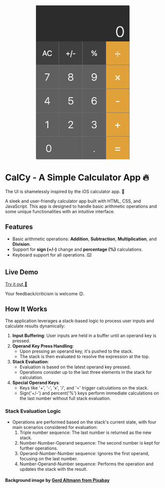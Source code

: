 <p align="center">
<img height="500" src="./images/screenshot.png">
</p>

# CalCy - A Simple Calculator App 🔥

The UI is shamelessly inspired by the iOS calculator app. 📱

A sleek and user-friendly calculator app built with HTML, CSS, and JavaScript. This app is designed to handle basic arithmetic operations and some unique functionalities with an intuitive interface.


## Features

- Basic arithmetic operations: **Addition**, **Subtraction**, **Multiplication**, and **Division**.
- Support for **sign (+/-)** change and **percentage (%)** calculations.
- Keyboard support for all operations. ⌨️

## Live Demo
[Try it out 🚀](https://bishwarup307.github.io/odin-calc)

Your feedback/criticism is welcome 😊.

## How It Works

The application leverages a stack-based logic to process user inputs and calculate results dynamically:

1. **Input Buffering**: User inputs are held in a buffer until an operand key is pressed.
2. **Operand Key Press Handling**:
   - Upon pressing an operand key, it's pushed to the stack.
   - The stack is then evaluated to resolve the expression at the top.
3. **Stack Evaluation**:
   - Evaluation is based on the latest operand key pressed.
   - Operations consider up to the last three elements in the stack for calculation.
4. **Special Operand Keys**:
   - Keys like '+', '-', 'x', '/', and '=' trigger calculations on the stack.
   - Sign('+/-') and percent('%') keys perform immediate calculations on the last number without full stack evaluation.

### Stack Evaluation Logic

- Operations are performed based on the stack's current state, with four main scenarios considered for evaluation:
  1. Triple number sequence: The last number is returned as the new stack.
  2. Number-Number-Operand sequence: The second number is kept for further operations.
  3. Operand-Number-Number sequence: Ignores the first operand, focusing on the last number.
  4. Number-Operand-Number sequence: Performs the operation and updates the stack with the result.


#### Background image by [Gerd Altmann from Pixabay](https://pixabay.com/illustrations/pay-digit-number-abundance-count-1036469/)
